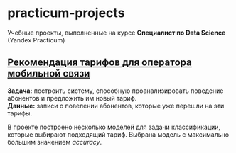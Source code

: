 # practicum-projects
Учебные проекты, выполненные на курсе **Специалист по Data Science** (Yandex Practicum)

## [Рекомендация тарифов для оператора мобильной связи](https://github.com/mayarosl/practicum-projects/blob/main/telecom_recommentations.ipynb)
**Задача:** построить систему, способную проанализировать поведение абонентов и предложить им новый тариф.  
**Данные:** записи о повелении абонентов, которые уже перешли на эти тарифы.

В проекте построено несколько моделей для задачи классификации, которые выбирают подходящий тариф. Выбрана модель с максимально большим значением *accuracy*.
